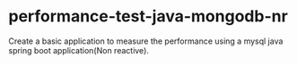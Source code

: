 # performance-test-java-mongodb-nr
Create a basic application to measure the performance using a mysql java spring boot application(Non reactive).
